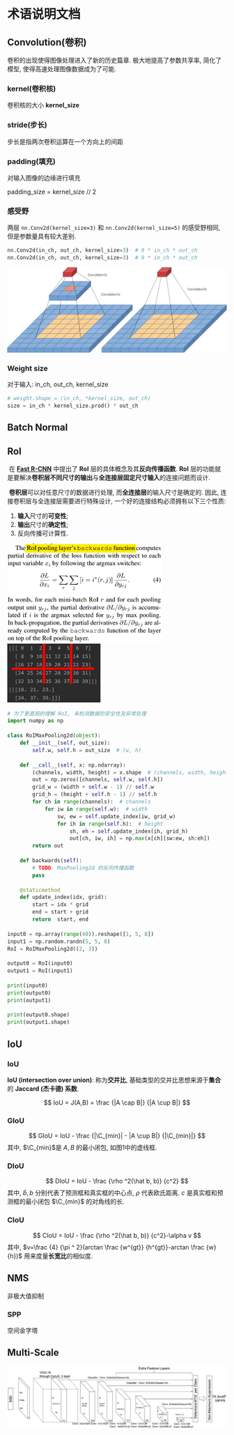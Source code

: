 # 术语说明文档

## Convolution(卷积)

卷积的出现使得图像处理进入了新的历史篇章. 极大地提高了参数共享率, 简化了模型, 使得高速处理图像数据成为了可能.

### kernel(卷积核)

卷积核的大小 **kernel_size**

### stride(步长)

步长是指两次卷积运算在一个方向上的间距

### padding(填充)

对输入图像的边缘进行填充

padding_size = kernel_size // 2

### 感受野



两层 ```nn.Conv2d(kernel_size=3)``` 和 ```nn.Conv2d(kernel_size=5)``` 的感受野相同, 但是参数量具有较大差别.

```python
nn.Conv2d(in_ch, out_ch, kernel_size=3)  # 9 * in_ch * out_ch
nn.Conv2d(in_ch, out_ch, kernel_size=3)  # 9 * in_ch * out_ch
```



![img.png](images/img-view.png)

### **Weight size**

对于输入: in_ch, out_ch, kernel_size

```python
# weight.shape = (in_ch, *kernel_size, out_ch)
size = in_ch * kernel_size.prod() * out_ch
```



## Batch Normal







## RoI

​	在 [**Fast R-CNN**]() 中提出了 **RoI** 层的具体概念及其**反向传播函数**. **RoI** 层的功能就是要解决**卷积层不同尺寸的输出**与**全连接层固定尺寸输入**的连接问题而设计.

​	**卷积层**可以对任意尺寸的数据进行处理, 而**全连接层**的输入尺寸是确定的. 因此, 连接卷积层与全连接层需要进行特殊设计, 一个好的连接结构必须拥有以下三个性质: 

1. **输入**尺寸的**可变性**;
2. **输出**尺寸的**确定性**;
3. 反向传播可计算性.



<img src="images/img-roi-backwards.png" alt="img.png" style="zoom: 50%;" />



<img src="images/img-roi-example.png" alt="roi-example.png" style="zoom:50%;" />



```python
# 为了更直观的理解 RoI, 未检测数据的安全性及异常处理
import numpy as np

class RoIMaxPooling2d(object):
    def __init__(self, out_size):
        self.w, self.h = out_size  # (w, h)

    def __call__(self, x: np.ndarray):
        (channels, width, height) = x.shape  # (channels, width, height)
        out = np.zeros([channels, self.w, self.h])
        grid_w = (width + self.w - 1) // self.w
        grid_h = (height + self.h - 1) // self.h
        for ch in range(channels):  # channels
            for iw in range(self.w):  # width
                sw, ew = self.update_index(iw, grid_w)
                for ih in range(self.h):  # height
                    sh, eh = self.update_index(ih, grid_h)
                    out[ch, iw, ih] = np.max(x[ch][sw:ew, sh:eh])
        return out

    def backwards(self):
        # TODO: MaxPooling2d 的反向传播函数
        pass

    @staticmethod
    def update_index(idx, grid):
        start = idx * grid
        end = start + grid
        return  start, end

input0 = np.array(range(40)).reshape([1, 5, 8])
input1 = np.random.randn(5, 5, 8)
RoI = RoIMaxPooling2d((2, 3))

output0 = RoI(input0)
output1 = RoI(input1)

print(input0)
print(output0)
print(output1)

print(output0.shape)
print(output1.shape)
```



## IoU

### IoU

**IoU (intersection over union)**: 称为**交并比**, 基础类型的交并比思想来源于**集合**的 **Jaccard (杰卡德) 系数**.


$$
IoU = J(A,B) = \frac {|A \cap B|} {|A \cup B|}
$$

### GIoU


$$
GIoU = IoU - \frac {|\C_{min}| - |A \cup B|} {|\C_{min}|}
$$
其中, $\C_{min}$是 $A,B$ 的最小闭包, 如图1中的虚线框.

### DIoU


$$
DIoU = IoU - \frac {\rho ^2(\hat b, b)} {c^2}
$$
其中, $\hat b, b$ 分别代表了预测框和真实框的中心点, $\rho$ 代表欧氏距离. $c$ 是真实框和预测框的最小闭包 $\C_{min}$ 的对角线的长.

### CIoU


$$
CIoU = IoU - \frac {\rho ^2(\hat b, b)} {c^2}-\alpha v
$$
其中, $v=\frac {4} {\pi ^ 2}(arctan \frac {w^{gt}} {h^{gt}}-arctan \frac {w} {h})$ 用来度量**长宽比**的相似度.

## NMS

非极大值抑制





### SPP

空间金字塔



## **Multi-Scale**



![SSD.png](images/img.png)

